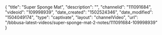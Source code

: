 {
    "title": "Super Sponge Mat",
    "description": "",
    "channelid": "111091684",
    "videoid": "109998939",
    "date_created": "1502524346",
    "date_modified": "1504049174",
    "type": "captivate",
    "layout": "channelVideo",
    "url": "\/bbbusa-latest-videos\/super-sponge-mat-2-notes\/111091684-109998939"
}